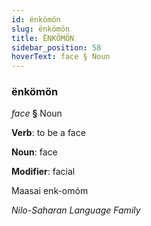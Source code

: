 ```yaml
---
id: ënkömön
slug: ënkömön
title: ËNKÖMÖN
sidebar_position: 58
hoverText: face § Noun
---
```


### ënkömön

*face* **§** Noun

**Verb**: to be a face

**Noun**: face

**Modifier**: facial

Maasai enk-omóm 

*Nilo-Saharan Language Family*
